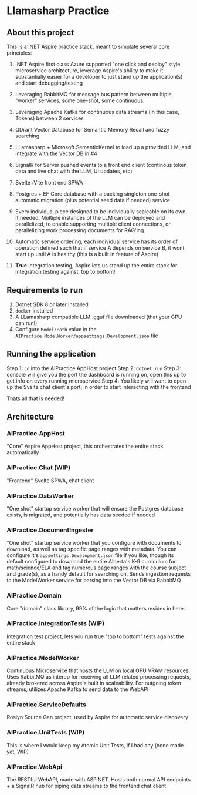 # Llamasharp Practice

## About this project

This is a .NET Aspire practice stack, meant to simulate several core principles:

1. .NET Aspire first class Azure supported "one click and deploy" style microservice architecture, leverage Aspire's ability to make it substantially easier for a developer to just stand up the application(s) and start debugging/testing

2. Leveraging RabbitMQ for message bus pattern between multiple "worker" services, some one-shot, some continuous.

3. Leveraging Apache Kafka for continuous data streams (in this case, Tokens) between 2 services

4. QDrant Vector Database for Semantic Memory Recall and fuzzy searching

5. LLamasharp + Microsoft.SemanticKernel to load up a provided LLM, and integrate with the Vector DB in #4

6. SignalR for Server pushed events to a front end client (continous token data and live chat with the LLM, UI updates, etc)

7. Svelte+Vite front end SPWA

8. Postgres + EF Core database with a backing singleton one-shot automatic migration (plus potential seed data if needed) service

9. Every individual piece designed to be individually scaleable on its own, if needed. Multiple instances of the LLM can be deployed and parallelized, to enable supporting multiple client connections, or parallelizing work processing documents for RAG'ing

10. Automatic service ordering, each individual service has its order of operation defined such that if service A depends on service B, it wont start up until A is healthy (this is a built in feature of Aspire)

11. **True** integration testing, Aspire lets us stand up the *entire* stack for integration testing against, top to bottom!

## Requirements to run
1. Dotnet SDK 8 or later installed
2. `docker` installed
3. A LLamasharp compatible LLM .gguf file downloaded (that your GPU can run!)
4. Configure `Model:Path` value in the `AIPractice.ModelWorker/appsettings.Development.json` file

## Running the application

Step 1: `cd` into the AIPractice.AppHost project
Step 2: `dotnet run`
Step 3: console will give you the port the dashboard is running on, open this up to get info on every running microservice
Step 4: You likely will want to open up the Svelte chat client's port, in order to start interacting with the frontend

Thats all that is needed!

## Architecture

### AIPractice.AppHost

"Core" Aspire AppHost project, this orchestrates the entire stack automatically

### AIPractice.Chat (WIP)

"Frontend" Svelte SPWA, chat client

### AIPractice.DataWorker

"One shot" startup service worker that will ensure the Postgres database exists, is migrated, and potentially has data seeded if needed

### AIPractice.DocumentIngester

"One shot" startup service worker that you configure with documents to download, as well as tag specific page ranges with metadata. You can configure it's `appsettings.Development.json` file if you like, though its default configured to download the entire Alberta's K-9 curriculum for math/science/ELA and tag numerous page ranges with the course subject and grade(s), as a handy default for searching on. Sends ingestion requests to the ModelWorker service for parsing into the Vector DB via RabbitMQ

### AIPractice.Domain

Core "domain" class library, 99% of the logic that matters resides in here.

### AIPractice.IntegrationTests (WIP)

Integration test project, lets you run true "top to bottom" tests against the entire stack

### AIPractice.ModelWorker

Continuous Microservice that hosts the LLM on local GPU VRAM resources. Uses RabbitMQ as interop for receiving all LLM related processing requests, already brokered across Aspire's built in scaleability. For outgoing token streams, utilizes Apache Kafka to send data to the WebAPI

### AIPractice.ServiceDefaults

Roslyn Source Gen project, used by Aspire for automatic service discovery

### AIPractice.UnitTests (WIP)

This is where I would keep my Atomic Unit Tests, if I had any (none made yet, WIP)

### AIPractice.WebApi

The RESTful WebAPI, made with ASP.NET. Hosts both normal API endpoints + a SignalR hub for piping data streams to the frontend chat client.
